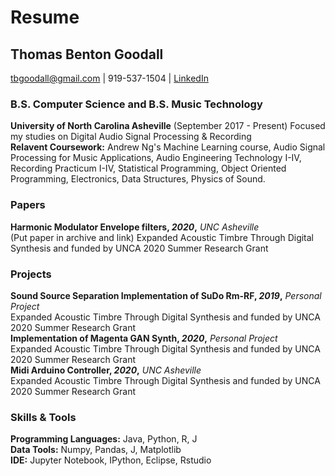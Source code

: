  # Resume
## Thomas Benton Goodall
tbgoodall@gmail.com | 919-537-1504  | [LinkedIn](https://www.linkedin.com/in/thomas-goodall-a382bb127/)  
### B.S. Computer Science and B.S. Music Technology
**University of North Carolina Asheville** (September 2017 - Present)
Focused my studies on Digital Audio Signal Processing & Recording  
**Relavent Coursework:** Andrew Ng's Machine Learning course, Audio Signal Processing for Music Applications, Audio Engineering Technology I-IV, Recording Practicum I-IV, Statistical Programming, Object Oriented Programming, Electronics, Data Structures, Physics of Sound.
### Papers
**Harmonic Modulator Envelope filters, _2020_,** _UNC Asheville_  
(Put paper in archive and link) Expanded Acoustic Timbre Through Digital Synthesis and funded by UNCA 2020 Summer Research Grant 
### Projects
**Sound Source Separation Implementation of SuDo Rm-RF, _2019_,** _Personal Project_  
Expanded Acoustic Timbre Through Digital Synthesis and funded by UNCA 2020 Summer Research Grant  
**Implementation of Magenta GAN Synth, _2020_,** _Personal Project_    
Expanded Acoustic Timbre Through Digital Synthesis and funded by UNCA 2020 Summer Research Grant  
**Midi Arduino Controller, _2020_,** _UNC Asheville_  
Expanded Acoustic Timbre Through Digital Synthesis and funded by UNCA 2020 Summer Research Grant  
### Skills & Tools
**Programming Languages:** Java, Python, R, J  
**Data Tools:** Numpy, Pandas, J, Matplotlib  
**IDE:** Jupyter Notebook, IPython, Eclipse, Rstudio
